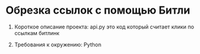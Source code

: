 # Обрезка ссылок с помощью Битли

1. Короткое описание проекта:
  api.py это код который считает клики по ссылкам битлинк

2. Требования к окружению:
   Python
